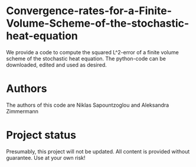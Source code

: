 # Convergence-rates-for-a-Finite-Volume-Scheme-of-the-stochastic-heat-equation
We provide a code to compute the squared L^2-error of a finite volume scheme of the stochastic heat equation.
The python-code can be downloaded, edited and used as desired.
# Authors
The authors of this code are Niklas Sapountzoglou and Aleksandra Zimmermann
# Project status
Presumably, this project will not be updated. All content is provided without guarantee. Use at your own risk!
